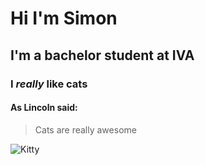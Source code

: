 # Hi I'm Simon

## I'm a bachelor student at IVA

### I *really* like cats

#### As Lincoln said:
> Cats are really awesome
>

![Kitty](https://github.com/praqma-training/dst4l/blob/master/TheStudents/Kitty.png)
